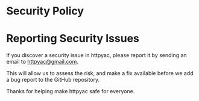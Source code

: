 # Security Policy

# Reporting Security Issues

If you discover a security issue in httpyac, please report it by sending an
email to [httpyac@gmail.com](mailto:httpyac@gmail.com).

This will allow us to assess the risk, and make a fix available before we add a
bug report to the GitHub repository.

Thanks for helping make httpyac safe for everyone.

